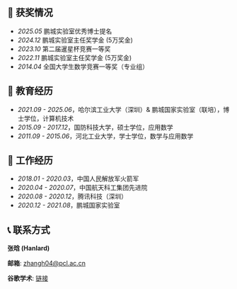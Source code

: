 

## 🥇 获奖情况
- *2025.05* 鹏城实验室优秀博士提名
- *2024.12* 鹏城实验室主任奖学金 (5万奖金)
- *2023.10* 第二届暹星杯竞赛一等奖
- *2022.11* 鹏城实验室主任奖学金 (5万奖金)
- *2014.04* 全国大学生数学竞赛一等奖（专业组）

## 📖 教育经历
- *2021.09 - 2025.06*，哈尔滨工业大学（深圳）& 鹏城国家实验室（联培），博士学位，计算机技术
- *2015.09 - 2017.12*，国防科技大学，硕士学位，应用数学
- *2011.09 - 2015.06*，河北工业大学，学士学位，数学与应用数学

## 💼 工作经历
- *2018.01 - 2020.03*，中国人民解放军火箭军
- *2020.04 - 2020.07*，中国航天科工集团先进院
- *2020.08 - 2020.12*，腾讯科技（深圳）
- *2020.12 - 2021.08*，鹏城国家实验室

## 📞 联系方式

**张晗 (Hanlard)**

**邮箱**: zhangh04@pcl.ac.cn

**谷歌学术**: [链接](https://scholar.google.com/citations?user=lhdgPb8AAAAJ&hl=zh-CN)
